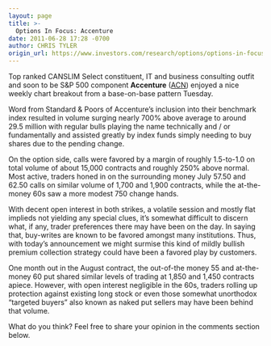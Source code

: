```yaml
---
layout: page
title: >-
  Options In Focus: Accenture
date: 2011-06-28 17:28 -0700
author: CHRIS TYLER
origin_url: https://www.investors.com/research/options/options-in-focus-accenture/
---
```






Top ranked CANSLIM Select constituent, IT and business consulting outfit and soon to be S&P 500 component **Accenture** ([ACN](https://research.investors.com/quote.aspx?symbol=ACN)) enjoyed a nice weekly chart breakout from a base-on-base pattern Tuesday. 

  

Word from Standard & Poors of Accenture’s inclusion into their benchmark index resulted in volume surging nearly 700% above average to around 29.5 million with regular bulls playing the name technically and / or fundamentally and assisted greatly by index funds simply needing to buy shares due to the pending change. 

  

On the option side, calls were favored by a margin of roughly 1.5-to-1.0 on total volume of about 15,000 contracts and roughly 250% above normal. Most active, traders honed in on the surrounding money July 57.50 and 62.50 calls on similar volume of 1,700 and 1,900 contracts, while the at-the-money 60s saw a more modest 750 change hands. 

  

With decent open interest in both strikes, a volatile session and mostly flat implieds not yielding any special clues, it’s somewhat difficult to discern what, if any, trader preferences there may have been on the day. In saying that, buy-writes are known to be favored amongst many institutions. Thus, with today’s announcement we might surmise this kind of mildly bullish premium collection strategy could have been a favored play by customers.  

  

One month out in the August contract, the out-of-the money 55 and at-the-money 60 put shared similar levels of trading at 1,850 and 1,450 contracts apiece. However, with open interest negligible in the 60s, traders rolling up protection against existing long stock or even those somewhat unorthodox “targeted buyers” also known as naked put sellers may have been behind that volume. 

  

  
What do you think? Feel free to share your opinion in the comments section below.




